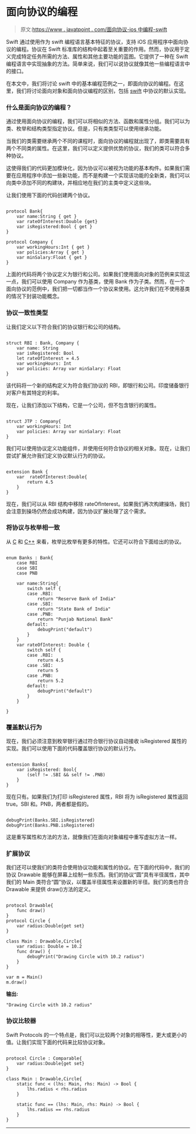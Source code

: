 # 面向协议的编程

> 原文:[https://www . javatpoint . com/面向协议-ios 中编程-swift](https://www.javatpoint.com/protocol-oriented-programming-in-ios-swift)

Swift 通过使用作为 swift 编程语言基本特征的协议，支持 iOS 应用程序中面向协议的编程。协议在 Swift 标准库的结构中起着至关重要的作用。然而，协议用于定义完成特定任务所需的方法、属性和其他主要功能的蓝图。它提供了一种在 Swift 编程语言中实现抽象的方法。简单来说，我们可以说协议就像其他一些编程语言中的接口。

在本文中，我们将讨论 swift 中的基本编程范例之一，即面向协议的编程。在这里，我们将讨论面向对象和面向协议编程的区别，包括 [swift](https://www.javatpoint.com/swift-tutorial) 中协议的默认实现。

### 什么是面向协议的编程？

通过使用面向协议的编程，我们可以将相似的方法、函数和属性分组。我们可以为类、枚举和结构类型指定协议。但是，只有类类型可以使用继承功能。

当我们的类需要继承两个不同的课程时，面向协议的编程就出现了，即类需要具有两个不同类的属性。在这里，我们可以定义提供优势的协议，我们的类可以符合多种协议。

这使得我们的代码更加模块化，因为协议可以被视为功能的基本构件。如果我们需要在应用程序中添加一些新功能，而不是构建一个实现该功能的全新类，我们可以向类中添加不同的构建块，并相应地在我们的主类中定义这些块。

让我们使用下面的代码创建两个协议。

```

protocol Bank{
    var name:String { get }
    var rateOfInterest:Double {get}
    var isRegistered:Bool { get }
}

protocol Company {
    var workingHours:Int { get }
    var policies:Array { get }
    var minSalary:Float { get }
} 
```

上面的代码将两个协议定义为银行和公司。如果我们使用面向对象的范例来实现这一点，我们可以使用 Company 作为基类，使用 Bank 作为子类。然而，在一个面向协议的范例中，我们把一切都当作一个协议来使用。这允许我们在不使用基类的情况下封装功能概念。

### 协议一致性类型

让我们定义以下符合我们的协议银行和公司的结构。

```

struct RBI : Bank, Company {
    var name: String
    var isRegistered: Bool
    let rateOfInterest = 4.5
    var workingHours: Int
    var policies: Array var minSalary: Float
} 
```

该代码将一个新的结构定义为符合我们协议的 RBI，即银行和公司。印度储备银行对客户有其特定的利率。

现在，让我们添加以下结构，它是一个公司，但不包含银行的属性。

```

struct JTP : Company{
    var workingHours: Int
    var policies: Array var minSalary: Float
} 
```

我们可以使用协议定义功能组件，并使用任何符合协议的相关对象。现在，让我们尝试扩展允许我们定义协议默认行为的协议。

```

extension Bank {
    var  rateOfInterest:Double{
        return 4.5
    }
}

```

现在，我们可以从 RBI 结构中移除 rateOfInterest。如果我们再次构建操场，我们会注意到操场仍然会成功构建，因为协议扩展处理了这个需求。

### 将协议与枚举相一致

从 [C](https://www.javatpoint.com/c-programming-language-tutorial) 和 [C++](https://www.javatpoint.com/cpp-tutorial) 来看，枚举比枚举有更多的特性。它还可以符合下面给出的协议。

```

enum Banks : Bank{
    case RBI
    case SBI
    case PNB

    var name:String{
        switch self {
        case .RBI:
            return "Reserve Bank of India"
        case .SBI:
            return "State Bank of India"
        case .PNB:
            return "Punjab National Bank"
        default:
            debugPrint("default")
        }
    }
    var rateOfInterest: Double {
        switch self {
        case .RBI:
            return 4.5
        case .SBI:
            return 5
        case .PNB:
            return 5.2
        default:
            debugPrint("default")
        }
    }

}

```

### 覆盖默认行为

现在，我们必须注意到枚举银行通过符合银行协议自动接收 isRegistered 属性的实现。我们可以使用下面的代码覆盖银行协议的默认行为。

```

extension Banks{
    var isRegistered: Bool{
        (self != .SBI && self != .PNB)
    }
}

```

现在只有。如果我们为打印 isRegistered 属性，RBI 将为 isRegistered 属性返回 true。SBI 和。PNB，两者都是假的。

```

debugPrint(Banks.SBI.isRegistered)
debugPrint(Banks.PNB.isRegistered)

```

这是重写属性和方法的方法，就像我们在面向对象编程中重写虚拟方法一样。

### 扩展协议

我们还可以使我们的类符合使用协议功能和属性的协议。在下面的代码中，我们的协议 Drawable 能够在屏幕上绘制一些东西。我们的协议“圆”具有半径属性，其中我们的 Main 类符合“圆”协议，以覆盖半径属性来设置新的半径。我们的类也符合 Drawable 来提供 draw()方法的定义。

```

protocol Drawable{
    func draw()
}
protocol Circle {
    var radius:Double{get set}
}

class Main : Drawable,Circle{
    var radius: Double = 10.2
    func draw() {
        debugPrint("Drawing Circle with 10.2 radius")
    }
}

var m = Main()
m.draw()

```

**输出:**

```
"Drawing Circle with 10.2 radius"

```

### 协议比较器

Swift Protocols 的一个特点是，我们可以比较两个对象的相等性，更大或更小的值。让我们实现下面的代码来比较协议对象。

```

protocol Circle : Comparable{
    var radius:Double{get set}
}

class Main : Drawable,Circle{
    static func < (lhs: Main, rhs: Main) -> Bool {
        lhs.radius < rhs.radius
    }

    static func == (lhs: Main, rhs: Main) -> Bool {
        lhs.radius == rhs.radius
    }
}

```

* * *